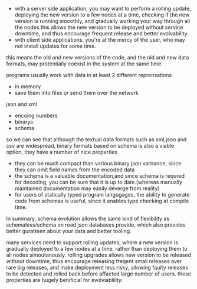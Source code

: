 - with a server side application, you may want to perform a rolling update, deploying the new version to a few nodes at a time, checking if the new version is running smoothly, and gradually working your way through all the nodes.this allows the new version to be deployed without service downtime, and thus encourage frequent release and better evolvability.
- with client side applications, you're at the mercy of the user, who may not install updates for some time.

this means the old and new versions of the code, and the old and new data formats, may protentially coexist in the system at the same time.

programs usually work with data in at least 2 different reprensations
- in memory
- save them into files or send them over the network

json and xml
- encoing numbers
- binarys
- schema

so we can see that although the textual data formats such as xml,json and csv are widespread, binary formats based on schema is also a viable option, they have a number of nice properties
- they can be much compact than various binary json varirance, since they can omit field names from the encoded data
- the schema is a valuable documentation,and since schema is requred for decoding, you can be sure that it is up to date.(whereas manually maintained documentation may easily deverge from reality)
- for users of statically typed program langugages, the ability to generate code from schemas is useful, since it enables type checking at compile time.

In summary, schema evolution allows the same kind of flexibility as schemaless/schema on read json databases provide, which also provides better guratteen about your data and better tooling.

many services need to support rolling updates, where a new version is gradually deployed to a few nodes at a time, rather than deploying them to all nodes simoutanously. rolling upgrades allows new version to be released without downtime, thus encourage releasing freqent small releases over rare big releases, and make deployment less risky, allowing faulty releases to be detected and rolled back before affacted large number of users. these properties are hugely benificial for evolviablility.
